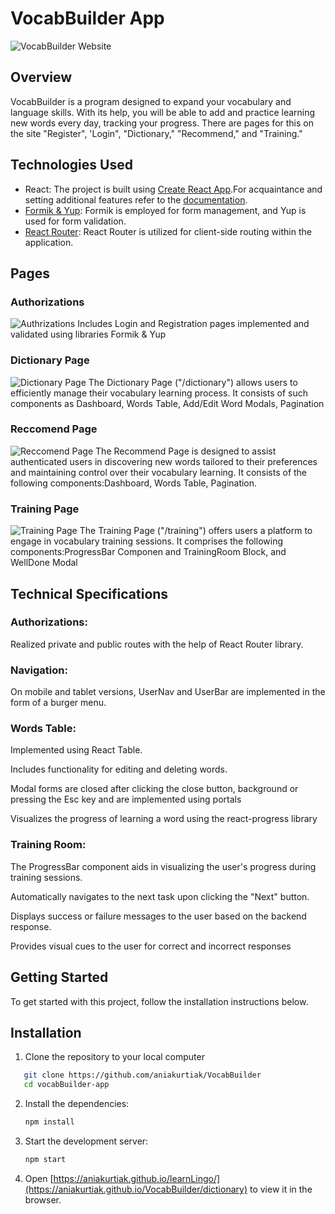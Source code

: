 # VocabBuilder App

![VocabBuilder Website](../assets/Register.png)


## Overview

VocabBuilder is a program designed to expand your vocabulary and language skills. With its help, you will be able to add and practice learning new words every day, tracking your progress. There are pages for this on the site "Register", 'Login", "Dictionary," "Recommend," and "Training." 

## Technologies Used

- React: The project is built using [Create React App](https://github.com/facebook/create-react-app).For acquaintance
and setting additional features refer to the [documentation](https://facebook.github.io/create-react-app/docs/getting-started).
- [Formik & Yup](https://formik.org/): Formik is employed for form management, and Yup is used for form validation.
- [React Router](https://reactrouter.com/en/main): React Router is utilized for client-side routing within the application.

## Pages

### Authorizations
![Authrizations](../assets/LoginMob.png)
Includes Login and Registration pages implemented and validated using libraries Formik & Yup

### Dictionary Page
![Dictionary Page](../assets/Dictionary.png)
The Dictionary Page ("/dictionary") allows users to efficiently manage their vocabulary learning process. It consists of such components as Dashboard, Words Table, Add/Edit Word Modals, Pagination

### Reccomend Page
![Reccomend Page](../assets/ReccomendPage.png)
The Recommend Page is designed to assist authenticated users in discovering new words tailored to their preferences and maintaining control over their vocabulary learning. It consists of the following components:Dashboard, Words Table, Pagination.


### Training Page
![Training Page](../assets/Training.png)
The Training Page ("/training") offers users a platform to engage in vocabulary training sessions. It comprises the following components:ProgressBar Componen and TrainingRoom Block, and WellDone Modal

## Technical Specifications

### Authorizations:
Realized private and public routes with the help of React Router library.

### Navigation:
On mobile and tablet versions, UserNav and UserBar are implemented in the form of a burger menu.

### Words Table:
Implemented using React Table.

Includes functionality for editing and deleting words.

Modal forms are closed after clicking the close button, background or pressing the Esc key and are implemented using portals

Visualizes the progress of learning a word using the react-progress library

### Training Room:
The ProgressBar component aids in visualizing the user's progress during training sessions.

Automatically navigates to the next task upon clicking the "Next" button.

Displays success or failure messages to the user based on the backend response.

Provides visual cues to the user for correct and incorrect responses

## Getting Started

To get started with this project, follow the installation instructions below.

## Installation

1. Clone the repository to your local computer
```bash
   git clone https://github.com/aniakurtiak/VocabBuilder
   cd vocabBuilder-app
   ```
2. Install the dependencies:
   ```bash
   npm install
   ```
3. Start the development server:
   ```bash
   npm start
   ``` 
4. Open
   [https://aniakurtiak.github.io/learnLingo/](https://aniakurtiak.github.io/VocabBuilder/dictionary)
   to view it in the browser.

